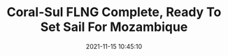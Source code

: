 ---
"title": "Coral-Sul FLNG Complete, Ready To Set Sail For Mozambique"
"date": "2021-11-15 10:45:10"
"feed_name": "RIGZONE"
"feed_website": "http://www.rigzone.com/"
"feed_rss": "http://www.rigzone.com/news/rss/rigzone_latest.aspx"
"link": "https://www.rigzone.com/news/coralsul_flng_complete_ready_to_set_sail_for_mozambique-15-nov-2021-167011-article/?rss=true"
"source": "None"
"file": "_posts/2021-1-1-92f62ca3576b5df162cec6cd9b96c336b5cfb67d.md"
"accident": "0"
"drilling": "0"
"dead": "0"
"injured": "0"
"arrested": "0"
"place": "unknown place"
"where": "unknown site"
"causes": "unknown"
"place_uri": "unknown place"
---